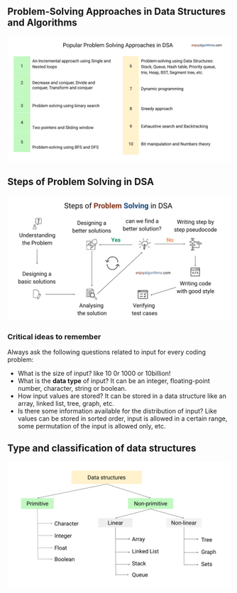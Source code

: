 ## Problem-Solving Approaches in Data Structures and Algorithms
![DSA!](images/dsa.png)

## Steps of Problem Solving in DSA
![steps!](images/pro.png)


### Critical ideas to remember
Always ask the following questions related to input for every coding problem:
- What is the size of input? like 10 0r 1000 or 10billion!
- What is the **data type** of input? It can be an integer, floating-point number, character, string or boolean.
- How input values are stored? It can be stored in a data structure like an array, linked list, tree, graph, etc.
- Is there some information available for the distribution of input? Like values can be stored in sorted order, input is allowed in a certain range, some permutation of the input is allowed only, etc.

## Type and classification of data structures
![ds!](images/ds.png)